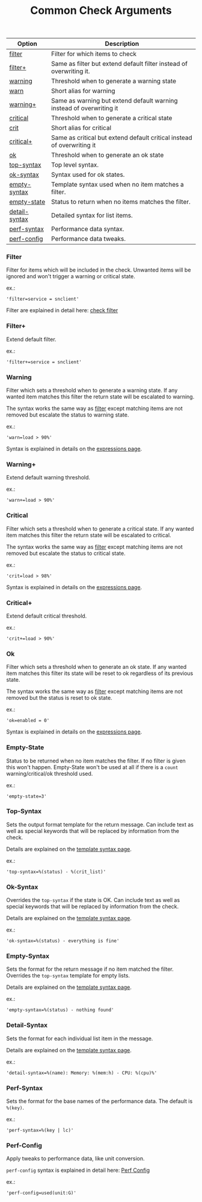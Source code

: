 ﻿---
title: Common Check Arguments
---

| Option                          | Description |
| ------------------------------- | ----------- |
| [filter](#filter)               | Filter for which items to check |
| [filter+](#filter-1)            | Same as filter but extend default filter instead of overwriting it. |
| [warning](#warning)             | Threshold when to generate a warning state |
| [warn](#warning)                | Short alias for warning |
| [warning+](#warning-1)          | Same as warning but extend default warning instead of overwriting it |
| [critical](#critical)           | Threshold when to generate a critical state |
| [crit](#critical)               | Short alias for critical |
| [critical+](#critical-1)        | Same as critical but extend default critical instead of overwriting it |
| [ok](#ok)                       | Threshold when to generate an ok state |
| [top-syntax](#top-syntax)       | Top level syntax. |
| [ok-syntax](#ok-syntax)         | Syntax used for ok states. |
| [empty-syntax](#empty-syntax)   | Template syntax used when no item matches a filter. |
| [empty-state](#empty-state)     | Status to return when no items matches the filter. |
| [detail-syntax](#detail-syntax) | Detailed syntax for list items. |
| [perf-syntax](#perf-syntax)     | Performance data syntax. |
| [perf-config](#perf-config)     | Performance data tweaks. |

### Filter

Filter for items which will be included in the check. Unwanted items will be ignored
and won't trigger a warning or critical state.

ex.:

    'filter=service = snclient'

Filter are explained in detail here: [check filter](../filter/)

### Filter+

Extend default filter.

ex.:

    'filter+=service = snclient'

### Warning

Filter which sets a threshold when to generate a warning state. If any wanted item
matches this filter the return state will be escalated to warning.

The syntax works the same way as [filter](#filter) except matching items are not
removed but escalate the status to warning state.

ex.:

    'warn=load > 90%'

Syntax is explained in details on the [expressions page](../expressions).

### Warning+

Extend default warning threshold.

ex.:

    'warn+=load > 90%'

### Critical

Filter which sets a threshold when to generate a critical state. If any wanted item
matches this filter the return state will be escalated to critical.

The syntax works the same way as [filter](#filter) except matching items are not
removed but escalate the status to critical state.

ex.:

    'crit=load > 98%'

Syntax is explained in details on the [expressions page](../expressions).

### Critical+

Extend default critical threshold.

ex.:

    'crit+=load > 90%'

### Ok

Filter which sets a threshold when to generate an ok state. If any wanted item
matches this filter its state will be reset to ok regardless of its previous state.

The syntax works the same way as [filter](#filter) except matching items are not
removed but the status is reset to ok state.

ex.:

    'ok=enabled = 0'

Syntax is explained in details on the [expressions page](../expressions).

### Empty-State

Status to be returned when no item matches the filter. If no filter is given this won't happen.
Empty-State won't be used at all if there is a `count` warning/critical/ok threshold used.

ex.:

    'empty-state=3'

### Top-Syntax

Sets the output format template for the return message. Can include text as well
as special keywords that will be replaced by information from the check.

Details are explained on the [template syntax page](../syntax/).

ex.:

    'top-syntax=%(status) - %(crit_list)'

### Ok-Syntax

Overrides the `top-syntax` if the state is OK. Can include text as well as special
keywords that will be replaced by information from the check.

Details are explained on the [template syntax page](../syntax/).

ex.:

    'ok-syntax=%(status) - everything is fine'

### Empty-Syntax

Sets the format for the return message if no item matched the filter. Overrides the
`top-syntax` template for empty lists.

Details are explained on the [template syntax page](../syntax/).

ex.:

    'empty-syntax=%(status) - nothing found'

### Detail-Syntax

Sets the format for each individual list item in the message.

Details are explained on the [template syntax page](../syntax/).

ex.:

    'detail-syntax=%(name): Memory: %(mem:h) - CPU: %(cpu)%'

### Perf-Syntax

Sets the format for the base names of the performance data. The default is `%(key)`.

ex.:

    'perf-syntax=%(key | lc)'

### Perf-Config

Apply tweaks to performance data, like unit conversion.

`perf-config` syntax is explained in detail here: [Perf Config](../perfconfig/)

ex.:

    'perf-config=used(unit:G)'
